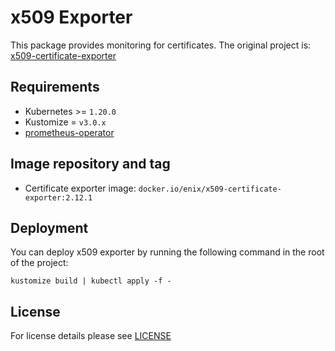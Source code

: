 # x509 Exporter

This package provides monitoring for certificates.
The original project is: [x509-certificate-exporter](https://github.com/enix/x509-certificate-exporter)


## Requirements

- Kubernetes >= `1.20.0`
- Kustomize = `v3.0.x`
- [prometheus-operator](../prometheus-operator)


## Image repository and tag

* Certificate exporter image: `docker.io/enix/x509-certificate-exporter:2.12.1`


## Deployment

You can deploy x509 exporter by running the following command in the root of the project:

```shell
kustomize build | kubectl apply -f -
```


## License

For license details please see [LICENSE](../../LICENSE)
